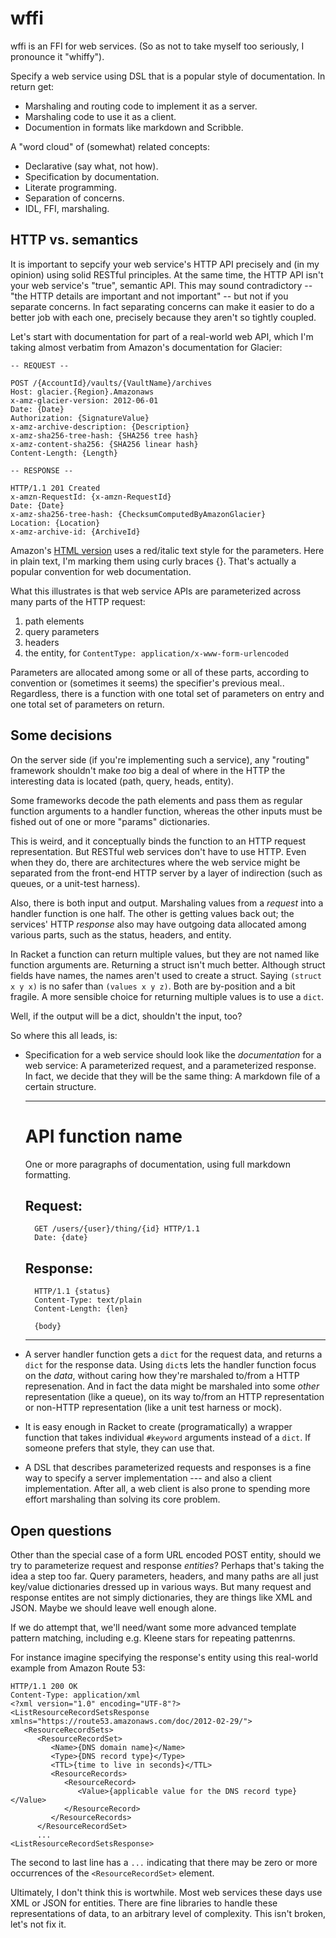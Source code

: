 wffi
=====

wffi is an FFI for web services. (So as not to take myself too
seriously, I pronounce it "whiffy").

Specify a web service using DSL that is a popular style of
documentation. In return get:

- Marshaling and routing code to implement it as a server.
- Marshaling code to use it as a client.
- Documention in formats like markdown and Scribble.

A "word cloud" of (somewhat) related concepts:

- Declarative (say what, not how).
- Specification by documentation.
- Literate programming.
- Separation of concerns.
- IDL, FFI, marshaling.

HTTP vs. semantics
------------------

It is important to sepcify your web service's HTTP API precisely and
(in my opinion) using solid RESTful principles. At the same time, the
HTTP API isn't your web service's "true", semantic API.  This may
sound contradictory -- "the HTTP details are important and not
important" -- but not if you separate concerns. In fact separating
concerns can make it easier to do a better job with each one,
precisely because they aren't so tightly coupled.

Let's start with documentation for part of a real-world web API, which
I'm taking almost verbatim from Amazon's documentation for Glacier:

    -- REQUEST --

    POST /{AccountId}/vaults/{VaultName}/archives
    Host: glacier.{Region}.Amazonaws
    x-amz-glacier-version: 2012-06-01
    Date: {Date}
    Authorization: {SignatureValue}
    x-amz-archive-description: {Description}
    x-amz-sha256-tree-hash: {SHA256 tree hash}
    x-amz-content-sha256: {SHA256 linear hash}
    Content-Length: {Length}

    -- RESPONSE --

    HTTP/1.1 201 Created
    x-amzn-RequestId: {x-amzn-RequestId}
    Date: {Date}
    x-amz-sha256-tree-hash: {ChecksumComputedByAmazonGlacier}
    Location: {Location}
    x-amz-archive-id: {ArchiveId}

Amazon's [HTML
version](http://docs.amazonwebservices.com/amazonglacier/latest/dev/api-archive-post.html)
uses a red/italic text style for the parameters. Here in plain text,
I'm marking them using curly braces {}. That's actually a popular
convention for web documentation.

What this illustrates is that web service APIs are parameterized
across many parts of the HTTP request:

1. path elements
2. query parameters
3. headers
4. the entity, for `ContentType: application/x-www-form-urlencoded`

Parameters are allocated among some or all of these parts, according
to convention or (sometimes it seems) the specifier's previous meal..
Regardless, there is a function with one total set of parameters on
entry and one total set of parameters on return.

Some decisions
--------------

On the server side (if you're implementing such a service), any
"routing" framework shouldn't make _too_ big a deal of where in the
HTTP the interesting data is located (path, query, heads, entity).

Some frameworks decode the path elements and pass them as regular
function arguments to a handler function, whereas the other inputs
must be fished out of one or more "params" dictionaries.

This is weird, and it conceptually binds the function to an HTTP
request representation. But RESTful web services don't have to use
HTTP. Even when they do, there are architectures where the web service
might be separated from the front-end HTTP server by a layer of
indirection (such as queues, or a unit-test harness).

Also, there is both input and output. Marshaling values from a
_request_ into a handler function is one half. The other is getting
values back out; the services' HTTP _response_ also may have outgoing
data allocated among various parts, such as the status, headers, and
entity.

In Racket a function can return multiple values, but they are not
named like function arguments are. Returning a struct isn't much
better. Although struct fields have names, the names aren't used to
create a struct. Saying `(struct x y x)` is no safer than `(values x y
z)`. Both are by-position and a bit fragile. A more sensible choice
for returning multiple values is to use a `dict`.

Well, if the output will be a dict, shouldn't the input, too?

So where this all leads, is:

- Specification for a web service should look like the _documentation_
  for a web service: A parameterized request, and a parameterized
  response. In fact, we decide that they will be the same thing: A
  markdown file of a certain structure.

    ---
    # API function name

    One or more paragraphs of documentation, using full markdown
    formatting.

    ## Request:

        GET /users/{user}/thing/{id} HTTP/1.1
        Date: {date}

    ## Response:

        HTTP/1.1 {status}
        Content-Type: text/plain
        Content-Length: {len}
        
        {body}

    ---

- A server handler function gets a `dict` for the request data, and
  returns a `dict` for the response data. Using `dict`s lets the
  handler function focus on the _data_, without caring how they're
  marshaled to/from a HTTP represenation. And in fact the data might
  be marshaled into some _other_ representation (like a queue), on its
  way to/from an HTTP representation or non-HTTP representation (like
  a unit test harness or mock).

- It is easy enough in Racket to create (programatically) a wrapper
  function that takes individual `#keyword` arguments instead of a
  `dict`. If someone prefers that style, they can use that.

- A DSL that describes parameterized requests and responses is a fine
  way to specify a server implementation --- and also a client
  implementation. After all, a web client is also prone to spending
  more effort marshaling than solving its core problem.


Open questions
--------------

Other than the special case of a form URL encoded POST entity, should
we try to parameterize request and response _entities_? Perhaps that's
taking the idea a step too far. Query parameters, headers, and many
paths are all just key/value dictionaries dressed up in various ways.
But many request and response entites are not simply dictionaries,
they are things like XML and JSON. Maybe we should leave well enough
alone.

If we do attempt that, we'll need/want some more advanced template
pattern matching, including e.g. Kleene stars for repeating pattenrns.

For instance imagine specifying the response's entity using this
real-world example from Amazon Route 53:

    HTTP/1.1 200 OK
    Content-Type: application/xml
    <?xml version="1.0" encoding="UTF-8"?>
    <ListResourceRecordSetsResponse xmlns="https://route53.amazonaws.com/doc/2012-02-29/">
       <ResourceRecordSets>
          <ResourceRecordSet>
             <Name>{DNS domain name}</Name>
             <Type>{DNS record type}</Type>
             <TTL>{time to live in seconds}</TTL>
             <ResourceRecords>
                <ResourceRecord>
                   <Value>{applicable value for the DNS record type}</Value>
                </ResourceRecord>
             </ResourceRecords>
          </ResourceRecordSet>
          ...
    <ListResourceRecordSetsResponse>

The second to last line has a `...` indicating that there may be zero
or more occurrences of the `<ResourceRecordSet>` element.

Ultimately, I don't think this is wortwhile. Most web services these
days use XML or JSON for entities. There are fine libraries to handle
these representations of data, to an arbitrary level of
complexity. This isn't broken, let's not fix it.
